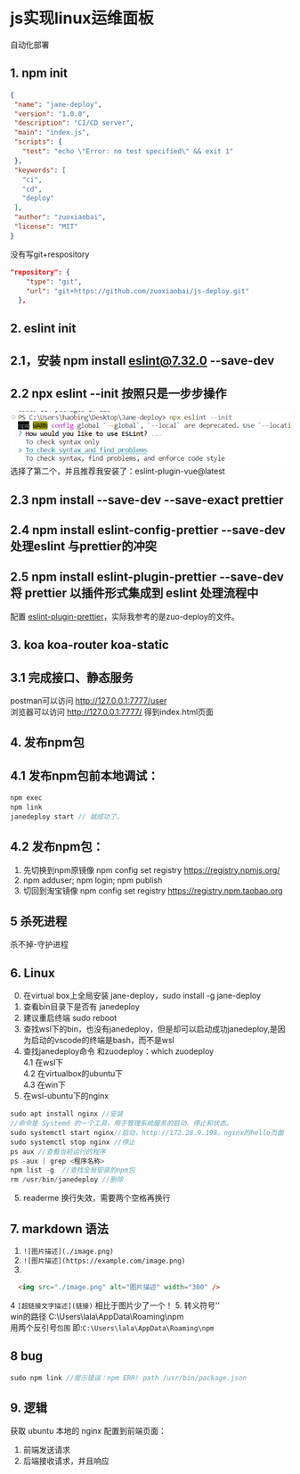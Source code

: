 # js实现linux运维面板
自动化部署
## 1. npm init
 ```json
{
  "name": "jane-deploy",
  "version": "1.0.0",
  "description": "CI/CD server",
  "main": "index.js",
  "scripts": {
    "test": "echo \"Error: no test specified\" && exit 1"
  },
  "keywords": [
    "ci",
    "cd",
    "deploy"
  ],
  "author": "zuoxiaobai",
  "license": "MIT"
}
```
没有写git+respository
```json
"repository": {
    "type": "git",
    "url": "git+https://github.com/zuoxiaobai/js-deploy.git"
  },
```
## 2.  eslint init

## 2.1，安装 npm install eslint@7.32.0 --save-dev  
## 2.2 npx eslint --init 按照只是一步步操作  
![](./images/1-eslint-init.png)   
选择了第二个，并且推荐我安装了：eslint-plugin-vue@latest  
## 2.3 npm install --save-dev --save-exact prettier    
## 2.4 npm install eslint-config-prettier --save-dev 处理eslint 与prettier的冲突  
## 2.5  npm install eslint-plugin-prettier --save-dev 将 prettier 以插件形式集成到 eslint 处理流程中
配置 [eslint-plugin-prettier](https://github.com/prettier/eslint-plugin-prettier)，实际我参考的是zuo-deploy的文件。  
## 3. koa koa-router koa-static
## 3.1 完成接口、静态服务  
postman可以访问 http://127.0.0.1:7777/user  
浏览器可以访问 http://127.0.0.1:7777/ 得到index.html页面  
## 4. 发布npm包
## 4.1 发布npm包前本地调试：
```js
npm exec  
npm link  
janedeploy start // 就成功了。
```  
## 4.2 发布npm包：
 1. 先切换到npm原镜像  npm config set registry https://registry.npmjs.org/
 2. npm adduser; npm login; npm publish
 3. 切回到淘宝镜像 npm config set registry https://registry.npm.taobao.org

## 5 杀死进程 
 杀不掉-守护进程  
## 6. Linux
0. 在virtual box上全局安装 jane-deploy，sudo install -g jane-deploy  
1. 查看bin目录下是否有 janedeploy  
2. 建议重启终端 sudo reboot  
3. 查找wsl下的bin，也没有janedeploy，但是却可以启动成功janedeploy,是因为启动的vscode的终端是bash，而不是wsl
4. 查找janedeploy命令 和zuodeploy：which zuodeploy   
 4.1 在wsl下    
 4.2 在virtualbox的ubuntu下   
 4.3 在win下 
5. 在wsl-ubuntu下的nginx
```js
sudo apt install nginx //安装  
//命令是 Systemd 的一个工具，用于管理系统服务的启动、停止和状态。
sudo systemctl start nginx//启动，http://172.28.9.198，nginx的hello页面
sudo systemctl stop nginx //停止
ps aux //查看当前运行的程序
ps -aux | grep <程序名称> 
npm list -g  //查找全局安装的npm包
rm /usr/bin/janedeploy //删除
```    
 

5.  readerme 换行失效，需要两个空格再换行
## 7. markdown 语法   
1.  `![图片描述](./image.png)`  
2. `![图片描述](https://example.com/image.png)`  
3.  
```html
  <img src="./image.png" alt="图片描述" width="300" />
```
4 `[超链接文字描述](链接)` 相比于图片少了一个！
5. 转义符号'\'  
   win的路径 C:\\Users\\lala\\AppData\\Roaming\\npm    
   用两个反引号``包围``  即:`C:\Users\lala\AppData\Roaming\npm `  
## 8 bug
```js
sudo npm link //提示错误：npm ERR! path /usr/bin/package.json
```
## 9. 逻辑
获取 ubuntu 本地的 nginx 配置到前端页面：
1. 前端发送请求
2. 后端接收请求，并且响应








